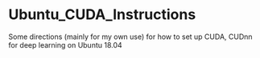 # Ubuntu_CUDA_Instructions
Some directions (mainly for my own use) for how to set up CUDA, CUDnn for deep learning on Ubuntu 18.04
